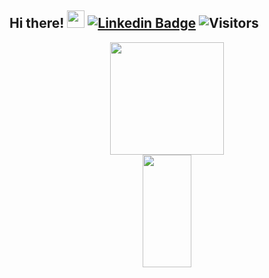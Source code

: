 ## Hi there! <img src="https://media2.giphy.com/avatars/danielfigueirdo/mR5uHXLuePGT.gif" width="28px"/> [![Linkedin Badge](https://img.shields.io/badge/-LinkedIn-blue?style=flat-square&logo=Linkedin&logoColor=white&link=https://www.linkedin.com/in/mateuseliasdeandradepereira/)](https://www.linkedin.com/in/mateuseliasdeandradepereira/) ![Visitors](https://visitor-badge.glitch.me/badge?page_id=mateuseap.mateuseap)

<div>
<div align = "center">
  <img height="180em" width="60%" src="https://github-readme-stats.vercel.app/api?username=mateuseap&theme=tokyonight&show_icons=true&count_private=true)">
  <img height="180em" width="39.5%" src="https://github-readme-stats.vercel.app/api/top-langs/?username=mateuseap&layout=compact&theme=tokyonight&langs_count=16&hide=Jupyter Notebook">
</div>

<!--
**mateuseap/mateuseap** is a ✨ _special_ ✨ repository because its `README.md` (this file) appears on your GitHub profile.

Here are some ideas to get you started:

- 🔭 I’m currently working on ...
- 🌱 I’m currently learning ...
- 👯 I’m looking to collaborate on ...
- 🤔 I’m looking for help with ...
- 💬 Ask me about ...
- 📫 How to reach me: ...
- 😄 Pronouns: ...
- ⚡ Fun fact: ...
-->
